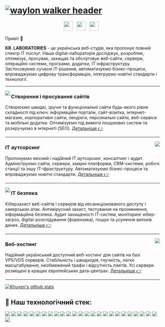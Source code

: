 # [![waylon walker header](https://kr-labs.com.ua/wp-content/uploads/kr-labs-banner.png)](https://kr-labs.com.ua)

<p align='center'>
<a href="https://facebook.com/kr.laboratories"><img height="30" src="https://kr-labs.com.ua/wp-content/uploads/facebook.png"></a>&nbsp;&nbsp;
<a href="https://t.me/kr_laboratories"><img height="30" src="https://kr-labs.com.ua/wp-content/uploads/telegram.png"></a>&nbsp;&nbsp;
<a href="https://linkedin.com/company/kr-laboratories"><img height="30" src="https://kr-labs.com.ua/wp-content/uploads/linkedin.png"></a>&nbsp;&nbsp;
</p>

Привіт 👋

<b>KR. LABORATORIES</b> - це українська веб-студія, яка пропонує повний спектр IT послуг. Наша digital-лабораторія досліджує, розробляє, оптимізує, просуває, захищає та обслуговує веб-сайти, сервери, операційні системи, програми, додатки, IT інфраструктуру. Застосовуємо сучасні IT-рішення, автоматизуємо бізнес-процеси, впроваджуємо цифрову трансформацію, інтегруємо новітні стандарти і технології.

  ---
 
 <p>
  <a href="https://kr-labs.com.ua/service/seo/" target="_blank"><img align='left' src="https://kr-labs.com.ua/wp-content/uploads/599dd68f3eb2f600018d483a_icon-1.png"></a>
</p>
 
### Створення і просування сайтів
Створюємо швидкі, зручні та функціональні сайти будь-якого рівня складності під ключ: інформаційні портали, сайт-візитка, інтернет-магазин, корпоративні сайти, лендінги, персональні сайти, веб-сервіси та мобільні додатки. Оптимізуємо під вимоги пошукових систем та розкручуємо в інтернеті (SEO). [Детальніше 👉](https://kr-labs.com.ua/service/seo/)

 ---

<p>
  <a href="https://kr-labs.com.ua/service/it-outsourcing/" target="_blank"><img align='right' src="https://kr-labs.com.ua/wp-content/uploads/599dd68f3eb2f600018d4836_icon-3.png"></a>
</p>

### IT аутсорсинг
Пропонуємо якісний і надійний IT аутсорсинг, консалтинг і аудит. Адмініструємо сайти, сервери, хмарні платформи, CRM-системи, робочі станції та іншу IT-іфраструктуру. Автоматизуємо бізнес-процеси та впроваджуємо новітні стандарти. 
[Детальніше 👉](https://kr-labs.com.ua/service/it-outsourcing/)
 
 ---

<p>
   <a href="https://kr-labs.com.ua/service/cybersecurity/" target="_blank"><img align='left' src="https://kr-labs.com.ua/wp-content/uploads/it-security.png"></a>
</p>

### IT безпека
Кіберзахист веб-сайтів і серверів від несанкціонованого доступу і хакерських атак. Антивірусний захист, тестування на проникнення, інформаційна безпека. Аудит захищеності IT-систем, моніторинг кібер-загроз, digital-розслідування (форензика), пошук та усунення витоків даних.
[Детальніше 👉](https://kr-labs.com.ua/service/cybersecurity/)

 ---

<p>
   <a href="https://kr-labs.com.ua/service/web-hosting/" target="_blank"><img align='right' src="https://kr-labs.com.ua/wp-content/uploads/599dd68f3eb2f600018d4837_icon-5.png"></a>
</p>

### Веб-хостинг
Надійний український доступний веб-хостинг для сайтів на базі VPS/VDS серверів. Стабільність і швидкодія, гнучкість, легке масштабування, необмежений трафік і відсутність лімітів. Усі сервери розміщені в кращих європейських дата-центрах.
[Детальніше 👉](https://kr-labs.com.ua/service/web-hosting/)

---

[![Khuyen's github stats](https://github-readme-stats.vercel.app/api?username=krlabs&count_private=true&show_icons=true&theme=default&hide_rank=false)](https://github.com/krlabs/github-readme-stats)

## 🔧 Наш технологічний стек:
![](https://img.shields.io/badge/OS-Linux-informational?style=flat&logo=linux&logoColor=white&color=065FD4)
![](https://img.shields.io/badge/OS-CentOS-informational?style=flat&logo=centos&logoColor=white&color=065FD4)
![](https://img.shields.io/badge/OS-Debian-informational?style=flat&logo=debian&logoColor=white&color=065FD4)
![](https://img.shields.io/badge/OS-Ubuntu-informational?style=flat&logo=ubuntu&logoColor=white&color=065FD4)
![](https://img.shields.io/badge/OS-Windows-informational?style=flat&logo=windows&logoColor=white&color=065FD4)
![](https://img.shields.io/badge/OS-Android-informational?style=flat&logo=android&logoColor=white&color=065FD4)
![](https://img.shields.io/badge/Code-Php-informational?style=flat&logo=php&logoColor=white&color=065FD4)
![](https://img.shields.io/badge/Code-Python-informational?style=flat&logo=python&logoColor=white&color=065FD4)
![](https://img.shields.io/badge/Code-JavaScript-informational?style=flat&logo=javascript&logoColor=white&color=065FD4)
![](https://img.shields.io/badge/Code-Node.JS-informational?style=flat&logo=nodedotjs&logoColor=white&color=065FD4)
![](https://img.shields.io/badge/Code-CSS3-informational?style=flat&logo=css3&logoColor=white&color=065FD4)
![](https://img.shields.io/badge/Code-HTML5-informational?style=flat&logo=html5&logoColor=white&color=065FD4)
![](https://img.shields.io/badge/Shell-Bash-informational?style=flat&logo=gnu-bash&logoColor=white&color=065FD4)
![](https://img.shields.io/badge/Shell-PowerShell-informational?style=flat&logo=powershell&logoColor=white&color=065FD4)
![](https://img.shields.io/badge/Tools-MySQL-informational?style=flat&logo=mysql&logoColor=white&color=065FD4)
![](https://img.shields.io/badge/Tools-MariaDB-informational?style=flat&logo=mariadb&logoColor=white&color=065FD4)
![](https://img.shields.io/badge/Tools-PostgreSQL-informational?style=flat&logo=postgresql&logoColor=white&color=065FD4)
![](https://img.shields.io/badge/Tools-NGINX-informational?style=flat&logo=nginx&logoColor=white&color=065FD4)
![](https://img.shields.io/badge/Tools-Apache-informational?style=flat&logo=apache&logoColor=white&color=065FD4)
![](https://img.shields.io/badge/Tools-Docker-informational?style=flat&logo=docker&logoColor=white&color=065FD4)
![](https://img.shields.io/badge/Tools-Kubernetes-informational?style=flat&logo=kubernetes&logoColor=white&color=065FD4)
![](https://img.shields.io/badge/Tools-WordPress-informational?style=flat&logo=wordpress&logoColor=white&color=065FD4)
![](https://img.shields.io/badge/Tools-Joomla-informational?style=flat&logo=joomla&logoColor=white&color=065FD4)
![](https://img.shields.io/badge/Cloud-Digital_Ocean-informational?style=flat&logo=digitalocean&logoColor=white&color=065FD4)
![](https://img.shields.io/badge/Cloud-Google_Cloud-informational?style=flat&logo=googlecloud&logoColor=white&color=065FD4)
![](https://img.shields.io/badge/Cloud-Amazon_AWS-informational?style=flat&logo=amazonaws&logoColor=white&color=065FD4)
